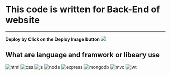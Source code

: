 # This code is written for Back-End of website

---

**Deploy by Click on the Deploy Image button**
[<img src="https://img.icons8.com/arcade/344/experimental-rocket-arcade.png"/>](www.twitter.com/ZAWADBINSHARIF)

## What are language and framwork or libeary use

![html](https://img.icons8.com/color/344/html-5--v1.png) ![css](https://img.icons8.com/color/344/css3.png) ![js](https://img.icons8.com/color/344/javascript--v1.png) ![node](https://img.icons8.com/color/344/nodejs.png) ![express](https://img.icons8.com/officel/344/express-js.png) ![mongodb](https://img.icons8.com/color/344/mongodb.png) ![mvc](https://img.icons8.com/nolan/344/museum.png) ![jwt](https://img.icons8.com/color/344/java-web-token.png)
